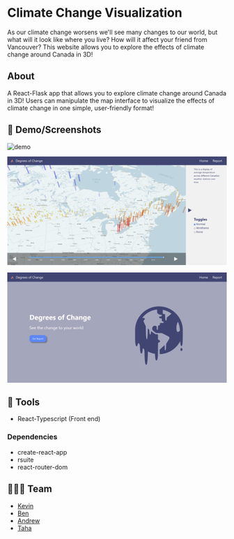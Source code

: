 # Climate Change Visualization

As our climate change worsens we'll see many changes to our world, but what will it look like where you live? How will it affect your friend from Vancouver? This website allows you to explore the effects of climate change around Canada in 3D! 



## About

A React-Flask app that allows you to explore climate change around Canada in 3D! Users can manipulate the map interface to visualize the effects of climate change in one simple, user-friendly format!



## 📸 Demo/Screenshots

![demo](img/demo.gif)

![screenshot2](img/screenshot2.png)

![screenshot1](img/screenshot1.png)



## 🔨 Tools

* React-Typescript (Front end)

### Dependencies

* create-react-app
* rsuite
* react-router-dom



## 👨‍👦‍👦 Team

* [Kevin](https://github.com/ViridianCitrus)
* [Ben](https://github.com/Xiaoyu-Ben-Wang) 
* [Andrew](https://github.com/Zeyu-Li)
* [Taha](https://github.com/MTahaK)

